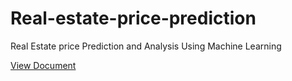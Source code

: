 # Real-estate-price-prediction
Real Estate price Prediction and Analysis Using Machine Learning

[View Document]()
